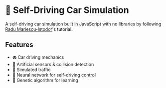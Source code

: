 # 🚗 Self-Driving Car Simulation  

A self-driving car simulation built in JavaScript with no libraries by following [Radu Mariescu-Istodor](https://www.youtube.com/@radu)'s tutorial.  

## Features  
- 🚘 Car driving mechanics  
- 🎯 Artificial sensors & collision detection  
- 🚦 Simulated traffic  
- 🧠 Neural network for self-driving control  
- 🧬 Genetic algorithm for learning  

